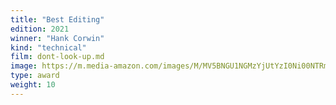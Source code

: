 ```yaml
---
title: "Best Editing"
edition: 2021
winner: "Hank Corwin"
kind: "technical"
film: dont-look-up.md
image: https://m.media-amazon.com/images/M/MV5BNGU1NGMzYjUtYzI0Ni00NTRmLWEzZGYtZTNiNWRmZWQzMjNjXkEyXkFqcGc@._V1_FMjpg_UX1024_.jpg
type: award
weight: 10
---
```

